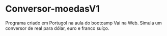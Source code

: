 # Conversor-moedasV1
Programa criado em Portugol na aula do bootcamp Vai na Web. Simula um conversor de real para dólar, euro e franco suíço.
